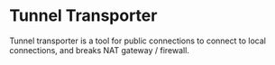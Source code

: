 # Tunnel Transporter

Tunnel transporter is a tool for public connections to connect to local connections, and breaks NAT gateway / firewall.